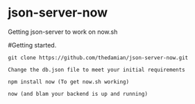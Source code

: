 # json-server-now
Getting json-server to work on now.sh

#Getting started.
``` 
git clone https://github.com/thedamian/json-server-now.git

Change the db.json file to meet your initial requirements

npm install now (To get now.sh working)

now (and blam your backend is up and running)
``` 
